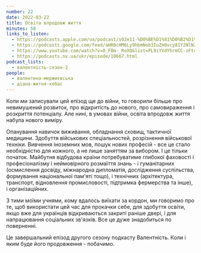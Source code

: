 ```yaml
---
number: 22
date: 2022-03-22
title: Освіта впродовж життя
minutes: 58
links_to_listen:
  - https://podcasts.apple.com/ua/podcast/s02e11-%D0%BE%D1%81%D0%B2%D1%96%D1%82%D0%B0-%D0%B2%D0%BF%D1%80%D0%BE%D0%B4%D0%BE%D0%B2%D0%B6-%D0%B6%D0%B8%D1%82%D1%82%D1%8F/id1581632743?i=1000554817794
  - https://podcasts.google.com/feed/aHR0cHM6Ly9hbmNob3IuZm0vcy81Y2NlN2UzOC9wb2RjYXN0L3Jzcw/episode/YWNlMWZkYWUtMDY5Mi00M2U2LWI2NWMtM2ZkNzFkMWU5ZjFj?sa=X&ved=0CAUQkfYCahcKEwiQvP626uL6AhUAAAAAHQAAAAAQXA
  - https://www.youtube.com/watch?v=O_FBm-_RoXQ&list=PL9iYVdYhrmCC-zFtq60fYg70jZlh3HtPT&index=11
  - https://podcasts.nv.ua/ukr/episode/10667.html
podcast_lists:
  - валентність-сезон-2
people:
  - валентина-мержиєвська
  - діана-житня-кебас
---
```


Коли ми записували цей епізод ще до війни, то говорили більше про невимушений
розвиток, про відкритість до нового, про самовираження і розкриття потенціалу.
Але нині, в умовах війни, освіта впродовж життя набула нового виміру.

Опанування навичок виживання, обладнання сховищ, тактичної медицини. Здобуття
військових спеціальностей, розрізнення військової техніки. Вивчення іноземних
мов, пошук нових професій - все це стало необхідністю для кожного, а не лише
заняттям за вибором. І це тільки початок. Майбутня відбудова країни
потребуватиме глибокої фаховості і професіоналізму і неймовірного розмаїття
знань - і гуманітарних (осмислення досвіду, міжнародна дипломатія, дослідження
суспільства, формування національної пам'яті тощо), і технічних
(архітектура, транспорт, відновлення промисловості, підтримка фермерства та
інше), і організаційних.

З тими моїми учнями, кому вдалось виїхати за кордон, ми говоримо про те, щоб
використати цей час для прокачки себе, для здобуття освіти, якщо вже для
українців відкриваються закриті раніше двері, і для напрацювання соціальних
зв'язків. Все це дуже знадобиться по поверненні.

Це завершальний епізод другого сезону подкасту Валентність. Коли і яким буде
його продовження - побачимо.
